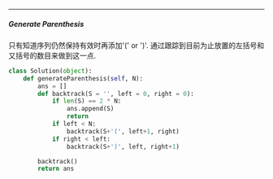 ***
##### Generate Parenthesis
只有知道序列仍然保持有效时再添加'(' or ')'.
通过跟踪到目前为止放置的左括号和又括号的数目来做到这一点.
```python
class Solution(object):
    def generateParenthesis(self, N):
        ans = []
        def backtrack(S = '', left = 0, right = 0):
            if len(S) == 2 * N:
                ans.append(S)
                return
            if left < N:
                backtrack(S+'(', left+1, right)
            if right < left:
                backtrack(S+')', left, right+1)

        backtrack()
        return ans

```
